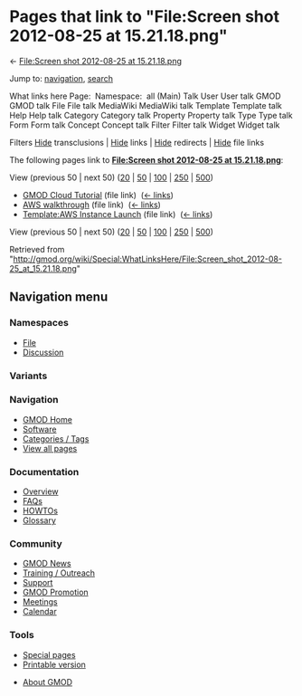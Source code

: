 <div id="mw-page-base" class="noprint">

</div>

<div id="mw-head-base" class="noprint">

</div>

<div id="content" class="mw-body" role="main">

<span id="top"></span>

<div id="mw-js-message" style="display:none;">

</div>



# <span dir="auto">Pages that link to "File:Screen shot 2012-08-25 at 15.21.18.png"</span>

<div id="bodyContent">

<div id="contentSub">

← [File:Screen shot 2012-08-25 at
15.21.18.png](/wiki/File:Screen_shot_2012-08-25_at_15.21.18.png "File:Screen shot 2012-08-25 at 15.21.18.png")

</div>

<div id="jump-to-nav" class="mw-jump">

Jump to: [navigation](#mw-navigation), [search](#p-search)

</div>

<div id="mw-content-text">

What links here Page:  Namespace:  all (Main) Talk User User talk GMOD
GMOD talk File File talk MediaWiki MediaWiki talk Template Template talk
Help Help talk Category Category talk Property Property talk Type Type
talk Form Form talk Concept Concept talk Filter Filter talk Widget
Widget talk

Filters
[Hide](/mediawiki/index.php?title=Special:WhatLinksHere/File:Screen_shot_2012-08-25_at_15.21.18.png&hidetrans=1 "Special:WhatLinksHere/File:Screen shot 2012-08-25 at 15.21.18.png")
transclusions \|
[Hide](/mediawiki/index.php?title=Special:WhatLinksHere/File:Screen_shot_2012-08-25_at_15.21.18.png&hidelinks=1 "Special:WhatLinksHere/File:Screen shot 2012-08-25 at 15.21.18.png")
links \|
[Hide](/mediawiki/index.php?title=Special:WhatLinksHere/File:Screen_shot_2012-08-25_at_15.21.18.png&hideredirs=1 "Special:WhatLinksHere/File:Screen shot 2012-08-25 at 15.21.18.png")
redirects \|
[Hide](/mediawiki/index.php?title=Special:WhatLinksHere/File:Screen_shot_2012-08-25_at_15.21.18.png&hideimages=1 "Special:WhatLinksHere/File:Screen shot 2012-08-25 at 15.21.18.png")
file links

The following pages link to **[File:Screen shot 2012-08-25 at
15.21.18.png](/wiki/File:Screen_shot_2012-08-25_at_15.21.18.png "File:Screen shot 2012-08-25 at 15.21.18.png")**:

View (previous 50 \| next 50)
([20](/mediawiki/index.php?title=Special:WhatLinksHere/File:Screen_shot_2012-08-25_at_15.21.18.png&limit=20 "Special:WhatLinksHere/File:Screen shot 2012-08-25 at 15.21.18.png")
\|
[50](/mediawiki/index.php?title=Special:WhatLinksHere/File:Screen_shot_2012-08-25_at_15.21.18.png&limit=50 "Special:WhatLinksHere/File:Screen shot 2012-08-25 at 15.21.18.png")
\|
[100](/mediawiki/index.php?title=Special:WhatLinksHere/File:Screen_shot_2012-08-25_at_15.21.18.png&limit=100 "Special:WhatLinksHere/File:Screen shot 2012-08-25 at 15.21.18.png")
\|
[250](/mediawiki/index.php?title=Special:WhatLinksHere/File:Screen_shot_2012-08-25_at_15.21.18.png&limit=250 "Special:WhatLinksHere/File:Screen shot 2012-08-25 at 15.21.18.png")
\|
[500](/mediawiki/index.php?title=Special:WhatLinksHere/File:Screen_shot_2012-08-25_at_15.21.18.png&limit=500 "Special:WhatLinksHere/File:Screen shot 2012-08-25 at 15.21.18.png"))

- [GMOD Cloud Tutorial](/wiki/GMOD_Cloud_Tutorial "GMOD Cloud Tutorial")
  (file link) ‎ <span class="mw-whatlinkshere-tools">([←
  links](/mediawiki/index.php?title=Special:WhatLinksHere&target=GMOD+Cloud+Tutorial "Special:WhatLinksHere"))</span>
- [AWS walkthrough](/wiki/AWS_walkthrough "AWS walkthrough") (file link)
  ‎ <span class="mw-whatlinkshere-tools">([←
  links](/mediawiki/index.php?title=Special:WhatLinksHere&target=AWS+walkthrough "Special:WhatLinksHere"))</span>
- [Template:AWS Instance
  Launch](/wiki/Template:AWS_Instance_Launch "Template:AWS Instance Launch")
  (file link) ‎ <span class="mw-whatlinkshere-tools">([←
  links](/mediawiki/index.php?title=Special:WhatLinksHere&target=Template%3AAWS+Instance+Launch "Special:WhatLinksHere"))</span>

View (previous 50 \| next 50)
([20](/mediawiki/index.php?title=Special:WhatLinksHere/File:Screen_shot_2012-08-25_at_15.21.18.png&limit=20 "Special:WhatLinksHere/File:Screen shot 2012-08-25 at 15.21.18.png")
\|
[50](/mediawiki/index.php?title=Special:WhatLinksHere/File:Screen_shot_2012-08-25_at_15.21.18.png&limit=50 "Special:WhatLinksHere/File:Screen shot 2012-08-25 at 15.21.18.png")
\|
[100](/mediawiki/index.php?title=Special:WhatLinksHere/File:Screen_shot_2012-08-25_at_15.21.18.png&limit=100 "Special:WhatLinksHere/File:Screen shot 2012-08-25 at 15.21.18.png")
\|
[250](/mediawiki/index.php?title=Special:WhatLinksHere/File:Screen_shot_2012-08-25_at_15.21.18.png&limit=250 "Special:WhatLinksHere/File:Screen shot 2012-08-25 at 15.21.18.png")
\|
[500](/mediawiki/index.php?title=Special:WhatLinksHere/File:Screen_shot_2012-08-25_at_15.21.18.png&limit=500 "Special:WhatLinksHere/File:Screen shot 2012-08-25 at 15.21.18.png"))

</div>

<div class="printfooter">

Retrieved from
"<http://gmod.org/wiki/Special:WhatLinksHere/File:Screen_shot_2012-08-25_at_15.21.18.png>"

</div>

<div id="catlinks" class="catlinks catlinks-allhidden">

</div>

<div class="visualClear">

</div>

</div>

</div>

<div id="mw-navigation">

## Navigation menu

<div id="mw-head">



<div id="left-navigation">

<div id="p-namespaces" class="vectorTabs" role="navigation"
aria-labelledby="p-namespaces-label">

### Namespaces

- <span id="ca-nstab-image"><a href="/wiki/File:Screen_shot_2012-08-25_at_15.21.18.png"
  accesskey="c" title="View the file page [c]">File</a></span>
- <span id="ca-talk"><a
  href="/mediawiki/index.php?title=File_talk:Screen_shot_2012-08-25_at_15.21.18.png&amp;action=edit&amp;redlink=1"
  accesskey="t"
  title="Discussion about the content page [t]">Discussion</a></span>

</div>

<div id="p-variants" class="vectorMenu emptyPortlet" role="navigation"
aria-labelledby="p-variants-label">

### 

### Variants[](#)

<div class="menu">

</div>

</div>

</div>

<div id="right-navigation">





</div>



</div>

</div>

</div>

<div id="mw-panel">

<div id="p-logo" role="banner">

<a href="/wiki/Main_Page"
style="background-image: url(http://gmod.org/images/GMOD-cogs.png);"
title="Visit the main page"></a>

</div>

<div id="p-Navigation" class="portal" role="navigation"
aria-labelledby="p-Navigation-label">

### Navigation

<div class="body">

- <span id="n-GMOD-Home">[GMOD Home](/wiki/Main_Page)</span>
- <span id="n-Software">[Software](/wiki/GMOD_Components)</span>
- <span id="n-Categories-.2F-Tags">[Categories /
  Tags](/wiki/Categories)</span>
- <span id="n-View-all-pages">[View all
  pages](/wiki/Special:AllPages)</span>

</div>

</div>

<div id="p-Documentation" class="portal" role="navigation"
aria-labelledby="p-Documentation-label">

### Documentation

<div class="body">

- <span id="n-Overview">[Overview](/wiki/Overview)</span>
- <span id="n-FAQs">[FAQs](/wiki/Category:FAQ)</span>
- <span id="n-HOWTOs">[HOWTOs](/wiki/Category:HOWTO)</span>
- <span id="n-Glossary">[Glossary](/wiki/Glossary)</span>

</div>

</div>

<div id="p-Community" class="portal" role="navigation"
aria-labelledby="p-Community-label">

### Community

<div class="body">

- <span id="n-GMOD-News">[GMOD News](/wiki/GMOD_News)</span>
- <span id="n-Training-.2F-Outreach">[Training /
  Outreach](/wiki/Training_and_Outreach)</span>
- <span id="n-Support">[Support](/wiki/Support)</span>
- <span id="n-GMOD-Promotion">[GMOD
  Promotion](/wiki/GMOD_Promotion)</span>
- <span id="n-Meetings">[Meetings](/wiki/Meetings)</span>
- <span id="n-Calendar">[Calendar](/wiki/Calendar)</span>

</div>

</div>

<div id="p-tb" class="portal" role="navigation"
aria-labelledby="p-tb-label">

### Tools

<div class="body">

- <span id="t-specialpages"><a href="/wiki/Special:SpecialPages" accesskey="q"
  title="A list of all special pages [q]">Special pages</a></span>
- <span id="t-print"><a
  href="/mediawiki/index.php?title=Special:WhatLinksHere/File:Screen_shot_2012-08-25_at_15.21.18.png&amp;printable=yes"
  rel="alternate" accesskey="p"
  title="Printable version of this page [p]">Printable version</a></span>

</div>

</div>

</div>

</div>

<div id="footer" role="contentinfo">

- <span id="footer-places-about">[About
  GMOD](/wiki/GMOD:About "GMOD:About")</span>

<!-- -->






</div>
